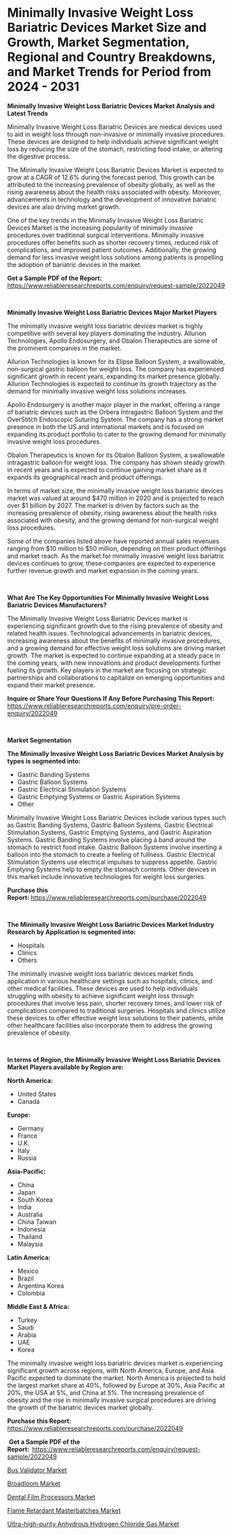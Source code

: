<p><h1>Minimally Invasive Weight Loss Bariatric Devices Market Size and Growth, Market Segmentation, Regional and Country Breakdowns, and Market Trends for Period from 2024 -  2031</h1></p><p><strong>Minimally Invasive Weight Loss Bariatric Devices Market Analysis and Latest Trends</strong></p>
<p><p>Minimally Invasive Weight Loss Bariatric Devices are medical devices used to aid in weight loss through non-invasive or minimally invasive procedures. These devices are designed to help individuals achieve significant weight loss by reducing the size of the stomach, restricting food intake, or altering the digestive process.</p><p>The Minimally Invasive Weight Loss Bariatric Devices Market is expected to grow at a CAGR of 12.6% during the forecast period. This growth can be attributed to the increasing prevalence of obesity globally, as well as the rising awareness about the health risks associated with obesity. Moreover, advancements in technology and the development of innovative bariatric devices are also driving market growth.</p><p>One of the key trends in the Minimally Invasive Weight Loss Bariatric Devices Market is the increasing popularity of minimally invasive procedures over traditional surgical interventions. Minimally invasive procedures offer benefits such as shorter recovery times, reduced risk of complications, and improved patient outcomes. Additionally, the growing demand for less invasive weight loss solutions among patients is propelling the adoption of bariatric devices in the market.</p></p>
<p><strong>Get a Sample PDF of the Report:&nbsp;</strong> <a href="https://www.reliableresearchreports.com/enquiry/request-sample/2022049">https://www.reliableresearchreports.com/enquiry/request-sample/2022049</a></p>
<p>&nbsp;</p>
<p><strong>Minimally Invasive Weight Loss Bariatric Devices Major Market Players</strong></p>
<p><p>The minimally invasive weight loss bariatric devices market is highly competitive with several key players dominating the industry. Allurion Technologies, Apollo Endosurgery, and Obalon Therapeutics are some of the prominent companies in the market.</p><p>Allurion Technologies is known for its Elipse Balloon System, a swallowable, non-surgical gastric balloon for weight loss. The company has experienced significant growth in recent years, expanding its market presence globally. Allurion Technologies is expected to continue its growth trajectory as the demand for minimally invasive weight loss solutions increases.</p><p>Apollo Endosurgery is another major player in the market, offering a range of bariatric devices such as the Orbera Intragastric Balloon System and the OverStitch Endoscopic Suturing System. The company has a strong market presence in both the US and international markets and is focused on expanding its product portfolio to cater to the growing demand for minimally invasive weight loss procedures.</p><p>Obalon Therapeutics is known for its Obalon Balloon System, a swallowable intragastric balloon for weight loss. The company has shown steady growth in recent years and is expected to continue gaining market share as it expands its geographical reach and product offerings.</p><p>In terms of market size, the minimally invasive weight loss bariatric devices market was valued at around $470 million in 2020 and is projected to reach over $1 billion by 2027. The market is driven by factors such as the increasing prevalence of obesity, rising awareness about the health risks associated with obesity, and the growing demand for non-surgical weight loss procedures.</p><p>Some of the companies listed above have reported annual sales revenues ranging from $10 million to $50 million, depending on their product offerings and market reach. As the market for minimally invasive weight loss bariatric devices continues to grow, these companies are expected to experience further revenue growth and market expansion in the coming years.</p></p>
<p>&nbsp;</p>
<p><strong>What Are The Key Opportunities For Minimally Invasive Weight Loss Bariatric Devices Manufacturers?</strong></p>
<p><p>The Minimally Invasive Weight Loss Bariatric Devices market is experiencing significant growth due to the rising prevalence of obesity and related health issues. Technological advancements in bariatric devices, increasing awareness about the benefits of minimally invasive procedures, and a growing demand for effective weight loss solutions are driving market growth. The market is expected to continue expanding at a steady pace in the coming years, with new innovations and product developments further fueling its growth. Key players in the market are focusing on strategic partnerships and collaborations to capitalize on emerging opportunities and expand their market presence.</p></p>
<p><strong>Inquire or Share Your Questions If Any Before Purchasing This Report:</strong> <a href="https://www.reliableresearchreports.com/enquiry/pre-order-enquiry/2022049">https://www.reliableresearchreports.com/enquiry/pre-order-enquiry/2022049</a></p>
<p>&nbsp;</p>
<p><strong>Market Segmentation</strong></p>
<p><strong>The Minimally Invasive Weight Loss Bariatric Devices Market Analysis by types is segmented into:</strong></p>
<p><ul><li>Gastric Banding Systems</li><li>Gastric Balloon Systems</li><li>Gastric Electrical Stimulation Systems</li><li>Gastric Emptying Systems or Gastric Aspiration Systems</li><li>Other</li></ul></p>
<p><p>Minimally Invasive Weight Loss Bariatric Devices include various types such as Gastric Banding Systems, Gastric Balloon Systems, Gastric Electrical Stimulation Systems, Gastric Emptying Systems, and Gastric Aspiration Systems. Gastric Banding Systems involve placing a band around the stomach to restrict food intake. Gastric Balloon Systems involve inserting a balloon into the stomach to create a feeling of fullness. Gastric Electrical Stimulation Systems use electrical impulses to suppress appetite. Gastric Emptying Systems help to empty the stomach contents. Other devices in this market include innovative technologies for weight loss surgeries.</p></p>
<p><strong>Purchase this Report:&nbsp;</strong><a href="https://www.reliableresearchreports.com/purchase/2022049">https://www.reliableresearchreports.com/purchase/2022049</a></p>
<p>&nbsp;</p>
<p><strong>The Minimally Invasive Weight Loss Bariatric Devices Market Industry Research by Application is segmented into:</strong></p>
<p><ul><li>Hospitals</li><li>Clinics</li><li>Others</li></ul></p>
<p><p>The minimally invasive weight loss bariatric devices market finds application in various healthcare settings such as hospitals, clinics, and other medical facilities. These devices are used to help individuals struggling with obesity to achieve significant weight loss through procedures that involve less pain, shorter recovery times, and lower risk of complications compared to traditional surgeries. Hospitals and clinics utilize these devices to offer effective weight loss solutions to their patients, while other healthcare facilities also incorporate them to address the growing prevalence of obesity.</p></p>
<p>&nbsp;</p>
<p><strong>In terms of Region, the Minimally Invasive Weight Loss Bariatric Devices Market Players available by Region are:</strong></p>
<p>
    <p> <strong> North America: </strong>
        <ul>
            <li>United States</li>
            <li>Canada</li>
        </ul>
        </p> 
    <p> <strong> Europe: </strong>
        <ul>
            <li>Germany</li>
            <li>France</li>
            <li>U.K.</li>
            <li>Italy</li>
            <li>Russia</li>
        </ul>
        </p> 
    <p> <strong> Asia-Pacific: </strong>
        <ul>
            <li>China</li>
            <li>Japan</li>
            <li>South Korea</li>
            <li>India</li>
            <li>Australia</li>
            <li>China Taiwan</li>
            <li>Indonesia</li>
            <li>Thailand</li>
            <li>Malaysia</li>
        </ul>
        </p> 
    <p> <strong> Latin America: </strong>
        <ul>
            <li>Mexico</li>
            <li>Brazil</li>
            <li>Argentina Korea</li>
            <li>Colombia</li>
        </ul>
        </p> 
    <p> <strong> Middle East & Africa: </strong>
        <ul>
            <li>Turkey</li>
            <li>Saudi</li>
            <li>Arabia</li>
            <li>UAE</li>
            <li>Korea</li>
        </ul>
    </p>
    </p>
<p><p>The minimally invasive weight loss bariatric devices market is experiencing significant growth across regions, with North America, Europe, and Asia Pacific expected to dominate the market. North America is projected to hold the largest market share at 40%, followed by Europe at 30%, Asia Pacific at 20%, the USA at 5%, and China at 5%. The increasing prevalence of obesity and the rise in minimally invasive surgical procedures are driving the growth of the bariatric devices market globally.</p></p>
<p><strong>Purchase this Report: </strong><a href="https://www.reliableresearchreports.com/purchase/2022049">https://www.reliableresearchreports.com/purchase/2022049</a></p>
<p>&nbsp;<strong>Get a Sample PDF of the Report:&nbsp;&nbsp;</strong><a href="https://www.reliableresearchreports.com/enquiry/request-sample/2022049">https://www.reliableresearchreports.com/enquiry/request-sample/2022049</a></p>
<p><strong></strong></p>
<p><p><a href="https://view.publitas.com/reportprime-1/bus-validator-market-share-market-new-trends-analysis-report-by-type-by-application-by-end-use-by-region-and-segment-forecasts-2024-2031/">Bus Validator Market</a></p><p><a href="https://view.publitas.com/reportprime-1/broadloom-market-research-report-reveals-the-latest-trends-and-opportunities-of-this-market-for-period-from-2024-2031/">Broadloom Market</a></p><p><a href="https://github.com/singletonthaxterkelliehr2df/Market-Research-Report-List-1/blob/main/dental-film-processors-market.md">Dental Film Processors Market</a></p><p><a href="https://scarlet-rocket-c63.notion.site/Flame-Retardant-Masterbatches-Market-A-Comprehensive-Report-of-its-Market-Share-Growth-Trends-202-2910029ebaf3418a9d9aa84111c372b3">Flame Retardant Masterbatches Market</a></p><p><a href="https://zircon-bluebell-299.notion.site/Ultra-high-purity-Anhydrous-Hydrogen-Chloride-Gas-Market-Research-Report-The-Key-To-Successful-Busi-9fefe338ab0f4fcdbc7c69d70e2c7534">Ultra-high-purity Anhydrous Hydrogen Chloride Gas Market</a></p></p>